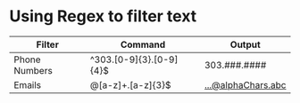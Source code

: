 # Using Regex to filter text

| Filter | Command | Output |
|---|---|---|
| Phone Numbers | ^303.[0-9]{3}.[0-9]{4}$  | 303.###.#### |
| Emails | @[a-z]+\.[a-z]{3}$ | ...@alphaChars.abc  |
